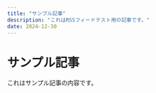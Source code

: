 ```yaml
---
title: "サンプル記事"
description: "これはRSSフィードテスト用の記事です。"
date: 2024-12-30
---
```


# サンプル記事

これはサンプル記事の内容です。
